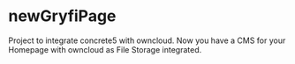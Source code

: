 # newGryfiPage
Project to integrate concrete5 with owncloud. Now you have a CMS for your Homepage with owncloud as File Storage integrated. 
